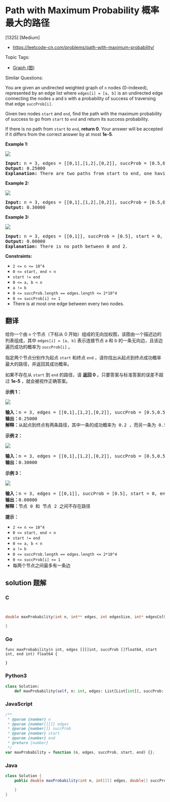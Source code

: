 # Path with Maximum Probability 概率最大的路径

[1325] [Medium]

- https://leetcode-cn.com/problems/path-with-maximum-probability/

Topic Tags:

- [Graph (图)](https://leetcode-cn.com/tag/graph/)

Similar Questions:

You are given an undirected weighted graph of `n` nodes (0-indexed), represented by an edge list where `edges[i] = [a, b]` is an undirected edge connecting the nodes `a` and `b` with a probability of success of traversing that edge `succProb[i]`.

Given two nodes `start` and `end`, find the path with the maximum probability of success to go from `start` to `end` and return its success probability.

If there is no path from `start` to `end`, **return 0**. Your answer will be accepted if it differs from the correct answer by at most **1e-5**.

**Example 1:**

**![](https://assets.leetcode.com/uploads/2019/09/20/1558_ex1.png)**

<pre><strong>Input:</strong> n = 3, edges = [[0,1],[1,2],[0,2]], succProb = [0.5,0.5,0.2], start = 0, end = 2
<strong>Output:</strong> 0.25000
<strong>Explanation:</strong>&nbsp;There are two paths from start to end, one having a probability of success = 0.2 and the other has 0.5 * 0.5 = 0.25.
</pre>

**Example 2:**

**![](https://assets.leetcode.com/uploads/2019/09/20/1558_ex2.png)**

<pre><strong>Input:</strong> n = 3, edges = [[0,1],[1,2],[0,2]], succProb = [0.5,0.5,0.3], start = 0, end = 2
<strong>Output:</strong> 0.30000
</pre>

**Example 3:**

**![](https://assets.leetcode.com/uploads/2019/09/20/1558_ex3.png)**

<pre><strong>Input:</strong> n = 3, edges = [[0,1]], succProb = [0.5], start = 0, end = 2
<strong>Output:</strong> 0.00000
<strong>Explanation:</strong>&nbsp;There is no path between 0 and 2.
</pre>

**Constraints:**

- `2 <= n <= 10^4`
- `0 <= start, end < n`
- `start != end`
- `0 <= a, b < n`
- `a != b`
- `0 <= succProb.length == edges.length <= 2*10^4`
- `0 <= succProb[i] <= 1`
- There is at most one edge between every two nodes.

## 翻译

给你一个由 `n` 个节点（下标从 0 开始）组成的无向加权图，该图由一个描述边的列表组成，其中 `edges[i] = [a, b]` 表示连接节点 a 和 b 的一条无向边，且该边遍历成功的概率为 `succProb[i]` 。

指定两个节点分别作为起点 `start` 和终点 `end` ，请你找出从起点到终点成功概率最大的路径，并返回其成功概率。

如果不存在从 `start` 到 `end` 的路径，请 **返回 0** 。只要答案与标准答案的误差不超过 **1e-5** ，就会被视作正确答案。

**示例 1：**

**![](https://assets.leetcode-cn.com/aliyun-lc-upload/uploads/2020/07/12/1558_ex1.png)**

<pre><strong>输入：</strong>n = 3, edges = [[0,1],[1,2],[0,2]], succProb = [0.5,0.5,0.2], start = 0, end = 2
<strong>输出：</strong>0.25000
<strong>解释：</strong>从起点到终点有两条路径，其中一条的成功概率为 0.2 ，而另一条为 0.5 * 0.5 = 0.25
</pre>

**示例 2：**

**![](https://assets.leetcode-cn.com/aliyun-lc-upload/uploads/2020/07/12/1558_ex2.png)**

<pre><strong>输入：</strong>n = 3, edges = [[0,1],[1,2],[0,2]], succProb = [0.5,0.5,0.3], start = 0, end = 2
<strong>输出：</strong>0.30000
</pre>

**示例 3：**

**![](https://assets.leetcode-cn.com/aliyun-lc-upload/uploads/2020/07/12/1558_ex3.png)**

<pre><strong>输入：</strong>n = 3, edges = [[0,1]], succProb = [0.5], start = 0, end = 2
<strong>输出：</strong>0.00000
<strong>解释：</strong>节点 0 和 节点 2 之间不存在路径
</pre>

**提示：**

- `2 <= n <= 10^4`
- `0 <= start, end < n`
- `start != end`
- `0 <= a, b < n`
- `a != b`
- `0 <= succProb.length == edges.length <= 2*10^4`
- `0 <= succProb[i] <= 1`
- 每两个节点之间最多有一条边

## solution 题解

### C

```c


double maxProbability(int n, int** edges, int edgesSize, int* edgesColSize, double* succProb, int succProbSize, int start, int end){

}
```

### Go

```golang
func maxProbability(n int, edges [][]int, succProb []float64, start int, end int) float64 {

}
```

### Python3

```python
class Solution:
    def maxProbability(self, n: int, edges: List[List[int]], succProb: List[float], start: int, end: int) -> float:
```

### JavaScript

```javascript
/**
 * @param {number} n
 * @param {number[][]} edges
 * @param {number[]} succProb
 * @param {number} start
 * @param {number} end
 * @return {number}
 */
var maxProbability = function (n, edges, succProb, start, end) {};
```

### Java

```java
class Solution {
    public double maxProbability(int n, int[][] edges, double[] succProb, int start, int end) {

    }
}
```

